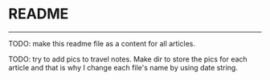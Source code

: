 # README
----

TODO: make this readme file as a content for all articles.

TODO: try to add pics to travel notes. Make dir to store the pics for each article and that is why I change each file's name by using date string.

